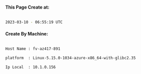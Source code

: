 
   
#### This Page Create at:

```bash

2023-03-10 - 06:55:19 UTC

```

#### Create By Machine:

```bash

Host Name : fv-az417-891

platform  : Linux-5.15.0-1034-azure-x86_64-with-glibc2.35

Ip Local  : 10.1.0.156

```

